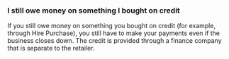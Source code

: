 ###  I still owe money on something I bought on credit

If you still owe money on something you bought on credit (for example, through
Hire Purchase), you still have to make your payments even if the business
closes down. The credit is provided through a finance company that is separate
to the retailer.
